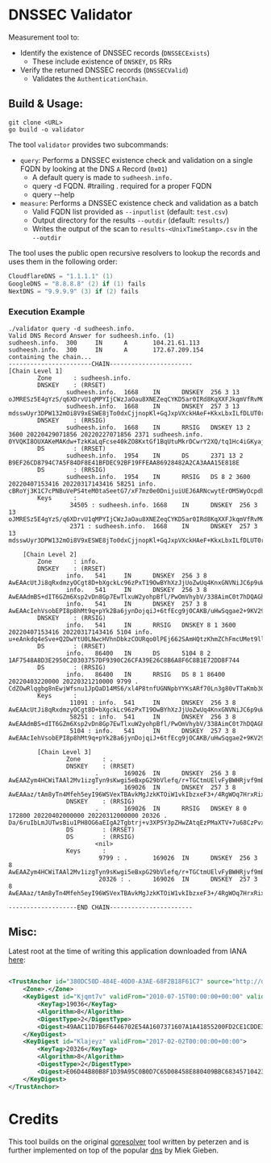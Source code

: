 # DNSSEC Validator

Measurement tool to:

- Identify the existence of DNSSEC records (`DNSSECExists`)
    - These include existence of `DNSKEY`, `DS` RRs
- Verify the returned DNSSEC records (`DNSSECValid`)
    - Validates the `AuthenticationChain`.

## Build & Usage:

```shell
git clone <URL>
go build -o validator
```

The tool `validator` provides two subcommands:

- `query`: Performs a DNSSEC existence check and validation on a single FQDN by looking at the DNS `A` Record (`0x01`)
    - A default query is made to `sudheesh.info.`
    - query -d FQDN.   #trailing . required for a proper FQDN
    - query --help
- `measure`: Performs a DNSSEC existence check and validation as a batch
    - Valid FQDN list provided as `--inputlist` (default: `test.csv`)
    - Output directory for the results `--outdir` (default: `results/`)
    - Writes the output of the scan to `results-<UnixTimeStamp>.csv` in the `--outdir`

The tool uses the public open recursive resolvers to lookup the records and uses them in the following order:

```go
CloudflareDNS = "1.1.1.1" (1)
GoogleDNS = "8.8.8.8" (2) if (1) fails
NextDNS = "9.9.9.9" (3) if (2) fails
```

### Execution Example

```
./validator query -d sudheesh.info.
Valid DNS Record Answer for sudheesh.info. (1)
sudheesh.info.  300     IN      A       104.21.61.113
sudheesh.info.  300     IN      A       172.67.209.154
containing the chain...
-----------------------CHAIN-----------------------
[Chain Level 1]
        Zone      : sudheesh.info.
        DNSKEY    : (RRSET)
                sudheesh.info.  1668    IN      DNSKEY  256 3 13 oJMRESz5E4gYzS/q6XDrvU1qMPYIjCWzJaOau8XNEZeqCYKD5ar0IRd8KqXXFJkqmVfRvMGPmM1x8fGAa2XhSA==
                sudheesh.info.  1668    IN      DNSKEY  257 3 13 mdsswUyr3DPW132mOi8V9xESWE8jTo0dxCjjnopKl+GqJxpVXckHAeF+KkxLbxILfDLUT0rAK9iUzy1L53eKGQ==
        DNSKEY    : (RRSIG)
                sudheesh.info.  1668    IN      RRSIG   DNSKEY 13 2 3600 20220429071856 20220227071856 2371 sudheesh.info. 0YVQKI8OUXAKeMAKdw+TzkKaLqFcse40kZO8KxtGf1BqUtuMkrDCwrY2XQ/tq1Hc4iGKyajQzCNIiBby+Iq66Q==
        DS        : (RRSET)
                sudheesh.info.  1954    IN      DS      2371 13 2 B9EF26CD8794C7A5F84DF8E41BFDEC92BF19FFEAA86928482A2CA3AAA15E818E
        DS        : (RRSIG)
                sudheesh.info.  1954    IN      RRSIG   DS 8 2 3600 20220407153416 20220317143416 58251 info. cBRoYj3K1C7cPNBuVePS4teM0taSeetG7/xF7mz0e0DnijuiUEJ6ARNcwytErOM5WyOcpdb20kxBj/o5UvKoK2SoInewQtsu/4P5eHxSFd4B95BZRban4McVcXHcqarvehKjzfgLmag6XYUe/Kfu1K5vv3FYe6HaIRwyEVau1WM=
        Keys      :
                 34505 : sudheesh.info. 1668    IN      DNSKEY  256 3 13 oJMRESz5E4gYzS/q6XDrvU1qMPYIjCWzJaOau8XNEZeqCYKD5ar0IRd8KqXXFJkqmVfRvMGPmM1x8fGAa2XhSA==
                 2371 : sudheesh.info.  1668    IN      DNSKEY  257 3 13 mdsswUyr3DPW132mOi8V9xESWE8jTo0dxCjjnopKl+GqJxpVXckHAeF+KkxLbxILfDLUT0rAK9iUzy1L53eKGQ==

    [Chain Level 2]
        Zone      : info.
        DNSKEY    : (RRSET)
                info.   541     IN      DNSKEY  256 3 8 AwEAAcUtJi8qRxdmzyOCgt8D+bXgckLc96zPxT19OwBYhXzJjUoZwUq4KnxGNVNiJC6p9uWoehFXMpZY9YXGCzFfXVh/PyD0O80AX6GnprmgvDvskrfMxcz3HjgSD7F2lolQc7KHg4BbeddbptFlmLUPZ9zl61+J8K9uLp+hDqb66qJx
                info.   541     IN      DNSKEY  256 3 8 AwEAAdmBS+dIT6GZm6Xsp2vDn8Gp7EwTlxuW2yohpBfl/PwOmVhybV/338AimC0t7hDQAGhAqNsvDTYFKTNFjwwAlWlY/1x/+oKIyyYvDE+7jFFt5M3J0BC1OAzLsw9FhdWUSdjwU9rUY9n9ZL1A78kTN3NTGj5N5kX+So/DW6rii1th
                info.   541     IN      DNSKEY  257 3 8 AwEAAcIehVsobEPI8p8hMt9q+pYk2Ba6jynDojqiJ+6tfEcg9jOCAKB/uHwSqgae2+9KV29CmuQcHv0UwU0V9IQFEy1lI98RozFfbsD7qWR+F4OWbxgMWEHmJtJExKbqviw2AGjMbGuwNbIayLzXWPNKz6WlVrm6XxTrznGn9baVG5PDi8hgKSUmTiTJoSCgu8S9CRE6+rjdRWs/E3YzOo7MuaaJ24qJCOMbCtC/UKNTgS5UaJ3Oz3UE3LYosMU7XI1O+yFElCHB8DQkcsGpeJcv+J6wJwErwN2c7c4K9n5pwgrsn3fZX2nTxzzcsoDMPZEtTr137tBzwubxxtRUYuD33kE=
        DNSKEY    : (RRSIG)
                info.   541     IN      RRSIG   DNSKEY 8 1 3600 20220407153416 20220317143416 5104 info. u+eAnkdq4eSve+Q2DwYtU0LNwcHVhnDbkzCOURqo0lPEj662SAmHQtzKhmZChFmcUMet9ll7lCkOKYTj2MofmHI2AFQxRZZSa6xzaVYmMQN7UZFCf06g75vUPVpvn8qj2fL/OhUfljIIHPvabdFNytVCSdc/sYFOKawWzWGa6PWo6gOgYb7OQnSsYjnnfghVGAUqJFyC2i28ebijPl7VSEAn9t0kPE1Pof8D3uO3IAkI5DLLczM4rXgpP0PWkXRaPxxloFOEy6NEBGUs7XfLNwXILylxTNKpU9SkzWKUBR4ev3QbDmErdsOT3wf3mFQeDKG/0yrsJMGlK68fT6BtoA==
        DS        : (RRSET)
                info.   86400   IN      DS      5104 8 2 1AF7548A8D3E2950C20303757DF9390C26CFA39E26C8B6A8F6C8B1E72DD8F744
        DS        : (RRSIG)
                info.   86400   IN      RRSIG   DS 8 1 86400 20220403220000 20220321210000 9799 . CdZOwRlqgbg8nEwjWfsnu1JpQaD14MS6/xl4P8tnfUGNNpbYYKsARf70Ln3g80vTTaKmb30Jq7HZSHgm9vbDGKyszg2ZEx4YtTb7N5Bz6ZkdxzD8otDXwEHtFEDOds77gW2DywEXzQACNuubaHay5BzRm4Hi+9N5RV6+Sy1I8rMnJ+H2+EKBCenDxMgj20eok7nfhEoPF+tlOGlkRmB5cbJ9MHSZ2TgzSTsITOPjrWPKgHSanhr0zM40phYCpceZVYCtEGmBM67mrtzKRXAgkqmeOZVT91odv2X7c2j5Uk3noQWjBdvpx1gPbNmES32JXnWa0alwW94FhtSx3uz6tA==
        Keys      :
                 11091 : info.  541     IN      DNSKEY  256 3 8 AwEAAcUtJi8qRxdmzyOCgt8D+bXgckLc96zPxT19OwBYhXzJjUoZwUq4KnxGNVNiJC6p9uWoehFXMpZY9YXGCzFfXVh/PyD0O80AX6GnprmgvDvskrfMxcz3HjgSD7F2lolQc7KHg4BbeddbptFlmLUPZ9zl61+J8K9uLp+hDqb66qJx
                 58251 : info.  541     IN      DNSKEY  256 3 8 AwEAAdmBS+dIT6GZm6Xsp2vDn8Gp7EwTlxuW2yohpBfl/PwOmVhybV/338AimC0t7hDQAGhAqNsvDTYFKTNFjwwAlWlY/1x/+oKIyyYvDE+7jFFt5M3J0BC1OAzLsw9FhdWUSdjwU9rUY9n9ZL1A78kTN3NTGj5N5kX+So/DW6rii1th
                 5104 : info.   541     IN      DNSKEY  257 3 8 AwEAAcIehVsobEPI8p8hMt9q+pYk2Ba6jynDojqiJ+6tfEcg9jOCAKB/uHwSqgae2+9KV29CmuQcHv0UwU0V9IQFEy1lI98RozFfbsD7qWR+F4OWbxgMWEHmJtJExKbqviw2AGjMbGuwNbIayLzXWPNKz6WlVrm6XxTrznGn9baVG5PDi8hgKSUmTiTJoSCgu8S9CRE6+rjdRWs/E3YzOo7MuaaJ24qJCOMbCtC/UKNTgS5UaJ3Oz3UE3LYosMU7XI1O+yFElCHB8DQkcsGpeJcv+J6wJwErwN2c7c4K9n5pwgrsn3fZX2nTxzzcsoDMPZEtTr137tBzwubxxtRUYuD33kE=

        [Chain Level 3]
                Zone      : .
                DNSKEY    : (RRSET)
                        .       169026  IN      DNSKEY  256 3 8 AwEAAZym4HCWiTAAl2Mv1izgTyn9sKwgi5eBxpG29bVlefq/r+TGCtmUElvFyBWHRjvf9mBglIlTBRse22dvzNOI+cYrkjD6LOHuxMoc/d4WtXWKdviNmrtWF2GpjmDOI98gLd4BZ0U/lY847mJP9LypFABZcEn3zM3vce4Ee1A3upSlFQ2TFyJSD9HvMnP4XneFexBxV96RpLcy2O+u2W6ChIiDCjlrowPCcU3zXfXxyWy/VKM6TOa8gNf+aKaVkcv/eIh5er8rrsqAi9KT8O5hmhzYLkUOQEXVSRORV0RMt9l3JSwWxT1MebEDvtfBag3uo+mZwWSFlpc9kuzyWBd72Ec=
                        .       169026  IN      DNSKEY  257 3 8 AwEAAaz/tAm8yTn4Mfeh5eyI96WSVexTBAvkMgJzkKTOiW1vkIbzxeF3+/4RgWOq7HrxRixHlFlExOLAJr5emLvN7SWXgnLh4+B5xQlNVz8Og8kvArMtNROxVQuCaSnIDdD5LKyWbRd2n9WGe2R8PzgCmr3EgVLrjyBxWezF0jLHwVN8efS3rCj/EWgvIWgb9tarpVUDK/b58Da+sqqls3eNbuv7pr+eoZG+SrDK6nWeL3c6H5Apxz7LjVc1uTIdsIXxuOLYA4/ilBmSVIzuDWfdRUfhHdY6+cn8HFRm+2hM8AnXGXws9555KrUB5qihylGa8subX2Nn6UwNR1AkUTV74bU=
                DNSKEY    : (RRSIG)
                        .       169026  IN      RRSIG   DNSKEY 8 0 172800 20220402000000 20220312000000 20326 . Da/6ruIbLmJUTwsBiu1PH8OG6aEIgA2Tgbtrj+v3XP5Y3pZHwZAtqEzPMaXTV+7u68CzPvxCIgTr9qX/BC4lpkk6t4sdFNa61gW3dvvc3SvuFv7PbtTUPiiSu0u9MWK0srrkVRxBZu2uGKWSkDoSPjLTGI6n9URVj69VhrRut9ffCIGb6ZhmBHG7xf7pxo+G6NFgGmC2VRL6gBxFejXaJM4TJZELW6ua887DaTSV+gWL1NrxRw86Zzlb45TebJHgszLOb76LI8WKSiboyie1iPMHl4RAD7e7WKWTqaHRY3W1qqcPN3+L9pV8Bpf7q47pxkWMBOzFmecrMBPRxsuFTQ==
                DS        : (RRSET)
                DS        : (RRSIG)
                        <nil>
                Keys      :
                         9799 : .       169026  IN      DNSKEY  256 3 8 AwEAAZym4HCWiTAAl2Mv1izgTyn9sKwgi5eBxpG29bVlefq/r+TGCtmUElvFyBWHRjvf9mBglIlTBRse22dvzNOI+cYrkjD6LOHuxMoc/d4WtXWKdviNmrtWF2GpjmDOI98gLd4BZ0U/lY847mJP9LypFABZcEn3zM3vce4Ee1A3upSlFQ2TFyJSD9HvMnP4XneFexBxV96RpLcy2O+u2W6ChIiDCjlrowPCcU3zXfXxyWy/VKM6TOa8gNf+aKaVkcv/eIh5er8rrsqAi9KT8O5hmhzYLkUOQEXVSRORV0RMt9l3JSwWxT1MebEDvtfBag3uo+mZwWSFlpc9kuzyWBd72Ec=
                         20326 : .      169026  IN      DNSKEY  257 3 8 AwEAAaz/tAm8yTn4Mfeh5eyI96WSVexTBAvkMgJzkKTOiW1vkIbzxeF3+/4RgWOq7HrxRixHlFlExOLAJr5emLvN7SWXgnLh4+B5xQlNVz8Og8kvArMtNROxVQuCaSnIDdD5LKyWbRd2n9WGe2R8PzgCmr3EgVLrjyBxWezF0jLHwVN8efS3rCj/EWgvIWgb9tarpVUDK/b58Da+sqqls3eNbuv7pr+eoZG+SrDK6nWeL3c6H5Apxz7LjVc1uTIdsIXxuOLYA4/ilBmSVIzuDWfdRUfhHdY6+cn8HFRm+2hM8AnXGXws9555KrUB5qihylGa8subX2Nn6UwNR1AkUTV74bU=

-------------------END CHAIN-----------------------
```

## Misc:

Latest root at the time of writing this application downloaded from
IANA [here](https://data.iana.org/root-anchors/root-anchors.xml):

```xml

<TrustAnchor id="380DC50D-484E-40D0-A3AE-68F2B18F61C7" source="http://data.iana.org/root-anchors/root-anchors.xml">
    <Zone>.</Zone>
    <KeyDigest id="Kjqmt7v" validFrom="2010-07-15T00:00:00+00:00" validUntil="2019-01-11T00:00:00+00:00">
        <KeyTag>19036</KeyTag>
        <Algorithm>8</Algorithm>
        <DigestType>2</DigestType>
        <Digest>49AAC11D7B6F6446702E54A1607371607A1A41855200FD2CE1CDDE32F24E8FB5</Digest>
    </KeyDigest>
    <KeyDigest id="Klajeyz" validFrom="2017-02-02T00:00:00+00:00">
        <KeyTag>20326</KeyTag>
        <Algorithm>8</Algorithm>
        <DigestType>2</DigestType>
        <Digest>E06D44B80B8F1D39A95C0B0D7C65D08458E880409BBC683457104237C7F8EC8D</Digest>
    </KeyDigest>
</TrustAnchor>
```

# Credits

This tool builds on the original [goresolver](https://github.com/peterzen/goresolver) tool written by peterzen and is
further implemented on top of the popular [dns](https://github.com/miekg/dns) by Miek Gieben.
